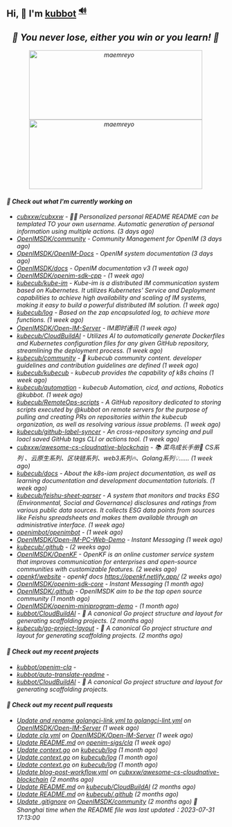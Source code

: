 ## Hi, 👋  I'm <a href="https://github.com/kubbot" target="_blank">kubbot</a> <sup><a href="https://nsddd.top" />🔊</a></sup>

<h2 align="center"><em>🌟 You never lose, either you win or you learn!<em> 💪</h2>

<p align="center">
	<img src="https://github-readme-stats.vercel.app/api?username=kubbot&theme=dracula&show_icons=true" alt="maemreyo" width="400" height="160" />
	<img src="http://github-readme-streak-stats.herokuapp.com?user=kubbot&theme=dracula&hide_border=false" alt="maemreyo" width="400" height="160"/>
</p>

</p>

#### 👷 Check out what I'm currently working on

- [cubxxw/cubxxw](https://github.com/cubxxw/cubxxw) - 🏄‍♂️ Personalized personal README README can be templated TO your own username. Automatic generation of personal information using multiple actions.    (3 days ago)
- [OpenIMSDK/community](https://github.com/OpenIMSDK/community) - Community Management for OpenIM (3 days ago)
- [OpenIMSDK/OpenIM-Docs](https://github.com/OpenIMSDK/OpenIM-Docs) - OpenIM system documentation (3 days ago)
- [OpenIMSDK/docs](https://github.com/OpenIMSDK/docs) - OpenIM documentation v3 (1 week ago)
- [OpenIMSDK/openim-sdk-cpp](https://github.com/OpenIMSDK/openim-sdk-cpp) -  (1 week ago)
- [kubecub/kube-im](https://github.com/kubecub/kube-im) - Kube-im is a distributed IM communication system based on Kubernetes. It utilizes Kubernetes&#39; Service and Deployment capabilities to achieve high availability and scaling of IM systems, making it easy to build a powerful distributed IM solution. (1 week ago)
- [kubecub/log](https://github.com/kubecub/log) - Based on the zap encapsulated log, to achieve more functions.  (1 week ago)
- [OpenIMSDK/Open-IM-Server](https://github.com/OpenIMSDK/Open-IM-Server) - IM即时通讯 (1 week ago)
- [kubecub/CloudBuildAI](https://github.com/kubecub/CloudBuildAI) - Utilizes AI to automatically generate Dockerfiles and Kubernetes configuration files for any given GitHub repository, streamlining the deployment process. (1 week ago)
- [kubecub/community](https://github.com/kubecub/community) - 🚀 kubecub community content. developer guidelines and contribution guidelines are defined (1 week ago)
- [kubecub/kubecub](https://github.com/kubecub/kubecub) - kubecub provides the capability of k8s chains (1 week ago)
- [kubecub/automation](https://github.com/kubecub/automation) - kubecub Automation, cicd, and actions, Robotics @kubbot. (1 week ago)
- [kubecub/RemoteOps-scripts](https://github.com/kubecub/RemoteOps-scripts) - A GitHub repository dedicated to storing scripts executed by @kubbot on remote servers for the purpose of pulling and creating PRs on repositories within the kubecub organization, as well as resolving various issue problems. (1 week ago)
- [kubecub/github-label-syncer](https://github.com/kubecub/github-label-syncer) - An cross-repository syncing and pull loacl saved GitHub tags CLI or actions tool. (1 week ago)
- [cubxxw/awesome-cs-cloudnative-blockchain](https://github.com/cubxxw/awesome-cs-cloudnative-blockchain) - 📚 菜鸟成长手册🚀  CS系列 、云原生系列、区块链系列、web3系列🔥、Golang系列💡...... (1 week ago)
- [kubecub/docs](https://github.com/kubecub/docs) - About the k8s-iam project documentation, as well as learning documentation and development documentation tutorials. (1 week ago)
- [kubecub/feishu-sheet-parser](https://github.com/kubecub/feishu-sheet-parser) - A system that monitors and tracks ESG (Environmental, Social and Governance) disclosures and ratings from various public data sources. It collects ESG data points from sources like Feishu spreadsheets and makes them available through an administrative interface. (1 week ago)
- [openimbot/openimbot](https://github.com/openimbot/openimbot) -  (1 week ago)
- [OpenIMSDK/Open-IM-PC-Web-Demo](https://github.com/OpenIMSDK/Open-IM-PC-Web-Demo) - Instant Messaging (1 week ago)
- [kubecub/.github](https://github.com/kubecub/.github) -  (2 weeks ago)
- [OpenIMSDK/OpenKF](https://github.com/OpenIMSDK/OpenKF) - OpenKF is an online customer service system that improves communication for enterprises and open-source communities with customizable features. (2 weeks ago)
- [openkf/website](https://github.com/openkf/website) - openkf docs https://openkf.netlify.app/ (2 weeks ago)
- [OpenIMSDK/openim-sdk-core](https://github.com/OpenIMSDK/openim-sdk-core) - Instant Messaging (1 month ago)
- [OpenIMSDK/.github](https://github.com/OpenIMSDK/.github) - OpenIMSDK aim to be the top open source community (1 month ago)
- [OpenIMSDK/openim-miniprogram-demo](https://github.com/OpenIMSDK/openim-miniprogram-demo) -  (1 month ago)
- [kubbot/CloudBuildAI](https://github.com/kubbot/CloudBuildAI) - 🔮 A canonical Go project structure and layout for generating scaffolding projects. (2 months ago)
- [kubecub/go-project-layout](https://github.com/kubecub/go-project-layout) - 🔮 A canonical Go project structure and layout for generating scaffolding projects.    (2 months ago)

#### 🌱 Check out my recent projects

- [kubbot/openim-cla](https://github.com/kubbot/openim-cla) - 
- [kubbot/auto-translate-readme](https://github.com/kubbot/auto-translate-readme) - 
- [kubbot/CloudBuildAI](https://github.com/kubbot/CloudBuildAI) - 🔮 A canonical Go project structure and layout for generating scaffolding projects.

#### 🔨 Check out my recent pull requests

- [Update and rename golangci-link.yml to golangci-lint.yml](https://github.com/OpenIMSDK/Open-IM-Server/pull/637) on [OpenIMSDK/Open-IM-Server](https://github.com/OpenIMSDK/Open-IM-Server) (1 week ago)
- [Update cla.yml](https://github.com/OpenIMSDK/Open-IM-Server/pull/634) on [OpenIMSDK/Open-IM-Server](https://github.com/OpenIMSDK/Open-IM-Server) (1 week ago)
- [Update README.md](https://github.com/openim-sigs/cla/pull/6) on [openim-sigs/cla](https://github.com/openim-sigs/cla) (1 week ago)
- [Update context.go](https://github.com/kubecub/log/pull/14) on [kubecub/log](https://github.com/kubecub/log) (1 month ago)
- [Update context.go](https://github.com/kubecub/log/pull/8) on [kubecub/log](https://github.com/kubecub/log) (1 month ago)
- [Update context.go](https://github.com/kubecub/log/pull/7) on [kubecub/log](https://github.com/kubecub/log) (1 month ago)
- [Update blog-post-workflow.yml](https://github.com/cubxxw/awesome-cs-cloudnative-blockchain/pull/25) on [cubxxw/awesome-cs-cloudnative-blockchain](https://github.com/cubxxw/awesome-cs-cloudnative-blockchain) (2 months ago)
- [Update README.md](https://github.com/kubecub/CloudBuildAI/pull/16) on [kubecub/CloudBuildAI](https://github.com/kubecub/CloudBuildAI) (2 months ago)
- [Update README.md](https://github.com/kubecub/.github/pull/1) on [kubecub/.github](https://github.com/kubecub/.github) (2 months ago)
- [Update .gitignore](https://github.com/OpenIMSDK/community/pull/21) on [OpenIMSDK/community](https://github.com/OpenIMSDK/community) (2 months ago)
 🚀 Shanghai time when the README file was last updated：2023-07-31 17:13:00
